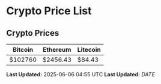 # Crypto Price List

## Crypto Prices
| Bitcoin | Ethereum | Litecoin |
| ------- | -------- | -------- |
| $102760 | $2456.43 | $84.43 |
**Last Updated:** 2025-06-06 04:55 UTC
**Last Updated:** $DATE$
